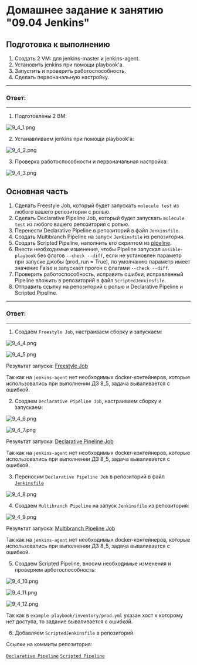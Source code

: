 # Домашнее задание к занятию "09.04 Jenkins"

## Подготовка к выполнению

1. Создать 2 VM: для jenkins-master и jenkins-agent.
2. Установить jenkins при помощи playbook'a.
3. Запустить и проверить работоспособность.
4. Сделать первоначальную настройку.

---
### Ответ:
---

1. Подготовлены 2 ВМ:

![9_4_1.png](https://github.com/psvitov/devops-netology/blob/main/Homework/mnt_homework_9_4/9_4_1.png)

2. Устанавливаем jenkins при помощи playbook'a:

![9_4_2.png](https://github.com/psvitov/devops-netology/blob/main/Homework/mnt_homework_9_4/9_4_2.png)

3. Проверка работоспособности и первоначальная настройка:

![9_4_3.png](https://github.com/psvitov/devops-netology/blob/main/Homework/mnt_homework_9_4/9_4_3.png)

## Основная часть

1. Сделать Freestyle Job, который будет запускать `molecule test` из любого вашего репозитория с ролью.
2. Сделать Declarative Pipeline Job, который будет запускать `molecule test` из любого вашего репозитория с ролью.
3. Перенести Declarative Pipeline в репозиторий в файл `Jenkinsfile`.
4. Создать Multibranch Pipeline на запуск `Jenkinsfile` из репозитория.
5. Создать Scripted Pipeline, наполнить его скриптом из [pipeline](./pipeline).
6. Внести необходимые изменения, чтобы Pipeline запускал `ansible-playbook` без флагов `--check --diff`, если не установлен параметр при запуске джобы (prod_run = True), по умолчанию параметр имеет значение False и запускает прогон с флагами `--check --diff`.
7. Проверить работоспособность, исправить ошибки, исправленный Pipeline вложить в репозиторий в файл `ScriptedJenkinsfile`.
8. Отправить ссылку на репозиторий с ролью и Declarative Pipeline и Scripted Pipeline.

---
### Ответ:
---

1. Создаем `Freestyle Job`, настраиваем сборку и запускаем:

![9_4_4.png](https://github.com/psvitov/devops-netology/blob/main/Homework/mnt_homework_9_4/9_4_4.png)

![9_4_5.png](https://github.com/psvitov/devops-netology/blob/main/Homework/mnt_homework_9_4/9_4_5.png)

Результат запуска: [Freestyle Job](https://github.com/psvitov/devops-netology/blob/main/Homework/mnt_homework_9_4/freestyle_job.txt)

Так как на `jenkins-agent` нет необходимых docker-контейнеров, которые использовались при выполнении ДЗ 8_5, задача вываливается с ошибкой.

2. Создаем `Declarative Pipeline Job`, настраиваем сборку и запускаем:

![9_4_6.png](https://github.com/psvitov/devops-netology/blob/main/Homework/mnt_homework_9_4/9_4_6.png)

![9_4_7.png](https://github.com/psvitov/devops-netology/blob/main/Homework/mnt_homework_9_4/9_4_7.png)

Результат запуска: [Declarative Pipeline Job](https://github.com/psvitov/devops-netology/blob/main/Homework/mnt_homework_9_4/declarative_pipeline_job.txt)

Так как на `jenkins-agent` нет необходимых docker-контейнеров, которые использовались при выполнении ДЗ 8_5, задача вываливается с ошибкой.

3. Переносим `Declarative Pipeline Job` в репозиторий в файл [`Jenkinsfile`](https://github.com/psvitov/mnt_homework_8_5/blob/v0.0.5/Jenkinsfile)

![9_4_8.png](https://github.com/psvitov/devops-netology/blob/main/Homework/mnt_homework_9_4/9_4_8.png)

4. Создаем `Multibranch Pipeline` на запуск `Jenkinsfile` из репозитория:

![9_4_9.png](https://github.com/psvitov/devops-netology/blob/main/Homework/mnt_homework_9_4/9_4_9.png)

Результат запуска: [Multibranch Pipeline Job](https://github.com/psvitov/devops-netology/blob/main/Homework/mnt_homework_9_4/multibranch.txt)

Так как на `jenkins-agent` нет необходимых docker-контейнеров, которые использовались при выполнении ДЗ 8_5, задача вываливается с ошибкой.

5. Создаем Scripted Pipeline, вносим необходимые изменения и проверяем арботоспособность:

![9_4_10.png](https://github.com/psvitov/devops-netology/blob/main/Homework/mnt_homework_9_4/9_4_10.png)

![9_4_11.png](https://github.com/psvitov/devops-netology/blob/main/Homework/mnt_homework_9_4/9_4_11.png)

![9_4_12.png](https://github.com/psvitov/devops-netology/blob/main/Homework/mnt_homework_9_4/9_4_12.png)

Так как в `example-playbook/inventory/prod.yml` указан хост к которому нет доступа, то задание вываливается с ошибкой.

6. Добавляем `ScriptedJenkinsfile` в репозиторий.

Ссылки на коммиты репозитория:

[`Declarative Pipeline`](https://github.com/psvitov/mnt_homework_8_5/tree/v0.0.5)
[`Scripted Pipeline`](https://github.com/psvitov/mnt_homework_8_5/tree/v0.0.6)



